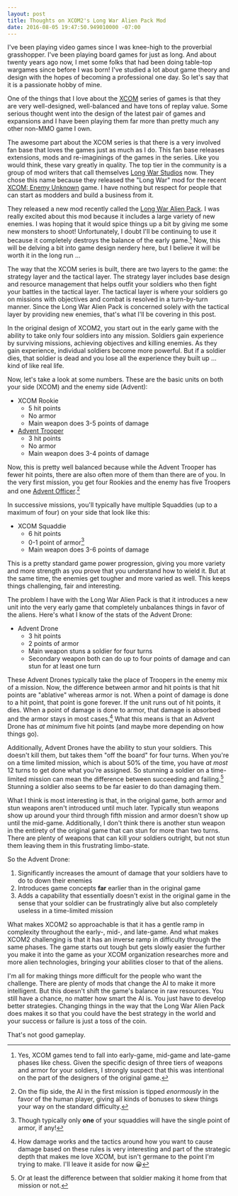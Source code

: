 ```yaml
---
layout: post
title: Thoughts on XCOM2's Long War Alien Pack Mod
date: 2016-08-05 19:47:50.949010000 -07:00
---
```


I've been playing video games since I was knee-high to the proverbial grasshopper. I've been playing board games for just as long. And about twenty years ago now, I met some folks that had been doing table-top wargames since before I was born! I've studied a lot about game theory and design with the hopes of becoming a professional one day. So let's say that it is a passionate hobby of mine.

One of the things that I love about the [XCOM](https://en.wikipedia.org/wiki/X-COM) series of games is that they are very well-designed, well-balanced and have tons of replay value. Some serious thought went into the design of the latest pair of games and expansions and I have been playing them far more than pretty much any other non-MMO game I own.

The awesome part about the XCOM series is that there is a very involved fan base that loves the games just as much as I do. This fan base releases extensions, mods and re-imaginings of the games in the series. Like you would think, these vary greatly in quality. The top tier in the community is a group of mod writers that call themselves [Long War Studios](http://www.longwarstudios.com/) now. They chose this name because they released the "Long War" mod for the recent [XCOM: Enemy Unknown](https://en.wikipedia.org/wiki/XCOM:_Enemy_Unknown) game. I have nothing but respect for people that can start as modders and build a business from it.

They released a new mod recently called the [Long War Alien Pack](https://xcom.com/news/en-lws-releases-xcom-2-alien-pack-mod). I was really excited about this mod because it includes a large variety of new enemies. I was hoping that it would spice things up a bit by giving me some new monsters to shoot! Unfortunately, I doubt I'll be continuing to use it because it completely destroys the balance of the early game.[^1] Now, this will be delving a bit into game design nerdery here, but I believe it will be worth it in the long run ...

The way that the XCOM series is built, there are two layers to the game: the strategy layer and the tactical layer. The strategy layer includes base design and resource management that helps outfit your soldiers who then fight your battles in the tactical layer. The tactical layer is where your soldiers go on missions with objectives and combat is resolved in a turn-by-turn manner. Since the Long War Alien Pack is concerned solely with the tactical layer by providing new enemies, that's what I'll be covering in this post.

In the original design of XCOM2, you start out in the early game with the ability to take only four soldiers into any mission. Soldiers gain experience by surviving missions, achieving objectives and killing enemies. As they gain experience, individual soldiers become more powerful. But if a soldier dies, that soldier is dead and you lose all the experience they built up ... kind of like real life.

Now, let's take a look at some numbers. These are the basic units on both your side (XCOM) and the enemy side (Advent):

* XCOM Rookie
    * 5 hit points
    * No armor
    * Main weapon does 3-5 points of damage
* [Advent Trooper](http://xcom.wikia.com/wiki/ADVENT_Trooper)
    * 3 hit points
    * No armor
    * Main weapon does 3-4 points of damage

Now, this is pretty well balanced because while the Advent Trooper has fewer hit points, there are also often more of them than there are of you. In the very first mission, you get four Rookies and the enemy has five Troopers and one [Advent Officer](http://xcom.wikia.com/wiki/ADVENT_Officer).[^2]

In successive missions, you'll typically have multiple Squaddies (up to a maximum of four) on your side that look like this:

* XCOM Squaddie
    * 6 hit points
    * 0-1 point of armor[^3]
    * Main weapon does 3-6 points of damage

This is a pretty standard game power progression, giving you more variety and more strength as you prove that you understand how to wield it. But at the same time, the enemies get tougher and more varied as well. This keeps things challenging, fair and interesting.

The problem I have with the Long War Alien Pack is that it introduces a new unit into the very early game that completely unbalances things in favor of the aliens. Here's what I know of the stats of the Advent Drone:

* Advent Drone
    * 3 hit points
    * 2 points of armor
    * Main weapon stuns a soldier for four turns
    * Secondary weapon both can do up to four points of damage and can stun for at least one turn

These Advent Drones typically take the place of Troopers in the enemy mix of a mission. Now, the difference between armor and hit points is that hit points are "ablative" whereas armor is not. When a point of damage is done to a hit point, that point is gone forever. If the unit runs out of hit points, it dies. When a point of damage is done to armor, that damage is absorbed and the armor stays in most cases.[^4] What this means is that an Advent Drone has *at minimum* five hit points (and maybe more depending on how things go).

Additionally, Advent Drones have the ability to stun your soldiers. This doesn't kill them, but takes them "off the board" for four turns. When you're on a time limited mission, which is about 50% of the time, you have *at most* 12 turns to get done what you're assigned. So stunning a soldier on a time-limited mission can mean the difference between succeeding and failing.[^5] Stunning a soldier also seems to be far easier to do than damaging them.

What I think is most interesting is that, in the original game, both armor and stun weapons aren't introduced until much later. Typically stun weapons show up around your third through fifth mission and armor doesn't show up until the mid-game. Additionally, I don't think there is another stun weapon in the entirety of the original game that can stun for more than two turns. There are plenty of weapons that can kill your soldiers outright, but not stun them leaving them in this frustrating limbo-state.

So the Advent Drone:

1. Significantly increases the amount of damage that your soldiers have to do to down their enemies
1. Introduces game concepts **far** earlier than in the original game
1. Adds a capability that essentially doesn't exist in the original game in the sense that your soldier can be frustratingly alive but also completely useless in a time-limited mission

What makes XCOM2 so approachable is that it has a gentle ramp in complexity throughout the early-, mid-, and late-game. And what makes XCOM2 challenging is that it has an inverse ramp in difficulty through the same phases. The game starts out tough but gets slowly easier the further you make it into the game as your XCOM organization researches more and more alien technologies, bringing your abilities closer to that of the aliens.

I'm all for making things more difficult for the people who want the challenge. There are plenty of mods that change the AI to make it more intelligent. But this doesn't shift the game's balance in raw resources. You still have a chance, no matter how smart the AI is. You just have to develop better strategies. Changing things in the way that the Long War Alien Pack does makes it so that you could have the best strategy in the world and your success or failure is just a toss of the coin.

That's not good gameplay.

[^1]: Yes, XCOM games tend to fall into early-game, mid-game and late-game phases like chess. Given the specific design of three tiers of weapons and armor for your soldiers, I strongly suspect that this was intentional on the part of the designers of the original game.
[^2]: On the flip side, the AI in the first mission is tipped *enormously* in the favor of the human player, giving all kinds of bonuses to skew things your way on the standard difficulty.
[^3]: Though typically only **one** of your squaddies will have the single point of armor, if any!
[^4]: How damage works and the tactics around how you want to cause damage based on these rules is very interesting and part of the strategic depth that makes me love XCOM, but isn't germane to the point I'm trying to make. I'll leave it aside for now :grinning:
[^5]: Or at least the difference between that soldier making it home from that mission or not.

